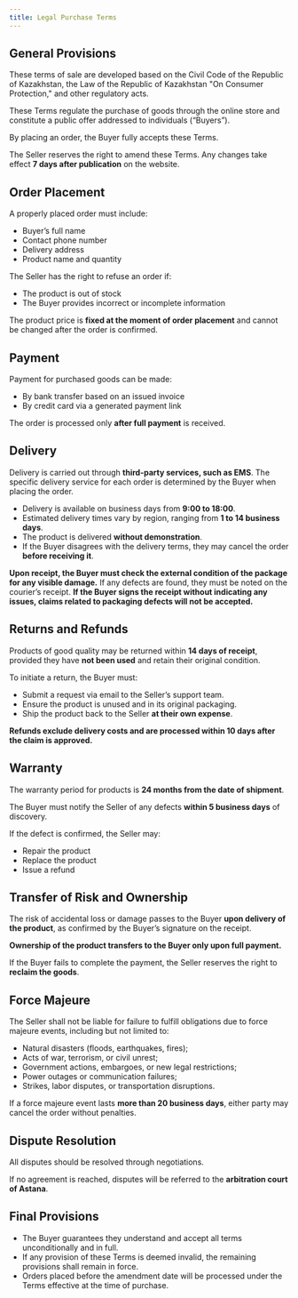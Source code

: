 ```yaml
---
title: Legal Purchase Terms
---
```


## General Provisions  
These terms of sale are developed based on the Civil Code of the Republic of Kazakhstan, the Law of the Republic of Kazakhstan "On Consumer Protection," and other regulatory acts.  

These Terms regulate the purchase of goods through the online store and constitute a public offer addressed to individuals (“Buyers”).  

By placing an order, the Buyer fully accepts these Terms.  

The Seller reserves the right to amend these Terms. Any changes take effect **7 days after publication** on the website.  

## Order Placement  
A properly placed order must include:  
- Buyer’s full name  
- Contact phone number  
- Delivery address  
- Product name and quantity  

The Seller has the right to refuse an order if:  
- The product is out of stock  
- The Buyer provides incorrect or incomplete information  

The product price is **fixed at the moment of order placement** and cannot be changed after the order is confirmed.  

## Payment  
Payment for purchased goods can be made:  
- By bank transfer based on an issued invoice  
- By credit card via a generated payment link  

The order is processed only **after full payment** is received.  

## Delivery  
Delivery is carried out through **third-party services, such as EMS**. The specific delivery service for each order is determined by the Buyer when placing the order.  

- Delivery is available on business days from **9:00 to 18:00**.  
- Estimated delivery times vary by region, ranging from **1 to 14 business days**.  
- The product is delivered **without demonstration**.  
- If the Buyer disagrees with the delivery terms, they may cancel the order **before receiving it**.  

**Upon receipt, the Buyer must check the external condition of the package for any visible damage.** If any defects are found, they must be noted on the courier’s receipt. **If the Buyer signs the receipt without indicating any issues, claims related to packaging defects will not be accepted.**  

## Returns and Refunds  
Products of good quality may be returned within **14 days of receipt**, provided they have **not been used** and retain their original condition.  

To initiate a return, the Buyer must:  
- Submit a request via email to the Seller’s support team.  
- Ensure the product is unused and in its original packaging.  
- Ship the product back to the Seller **at their own expense**.  

**Refunds exclude delivery costs and are processed within 10 days after the claim is approved.**  

## Warranty  
The warranty period for products is **24 months from the date of shipment**.  

The Buyer must notify the Seller of any defects **within 5 business days** of discovery.  

If the defect is confirmed, the Seller may:  
- Repair the product  
- Replace the product  
- Issue a refund  

## Transfer of Risk and Ownership  
The risk of accidental loss or damage passes to the Buyer **upon delivery of the product**, as confirmed by the Buyer’s signature on the receipt.  

**Ownership of the product transfers to the Buyer only upon full payment.**  

If the Buyer fails to complete the payment, the Seller reserves the right to **reclaim the goods**.  

## Force Majeure  
The Seller shall not be liable for failure to fulfill obligations due to force majeure events, including but not limited to:  
- Natural disasters (floods, earthquakes, fires);  
- Acts of war, terrorism, or civil unrest;  
- Government actions, embargoes, or new legal restrictions;  
- Power outages or communication failures;  
- Strikes, labor disputes, or transportation disruptions.  

If a force majeure event lasts **more than 20 business days**, either party may cancel the order without penalties.  

## Dispute Resolution  
All disputes should be resolved through negotiations.  

If no agreement is reached, disputes will be referred to the **arbitration court of Astana**.  

## Final Provisions  
- The Buyer guarantees they understand and accept all terms unconditionally and in full.  
- If any provision of these Terms is deemed invalid, the remaining provisions shall remain in force.  
- Orders placed before the amendment date will be processed under the Terms effective at the time of purchase.  
